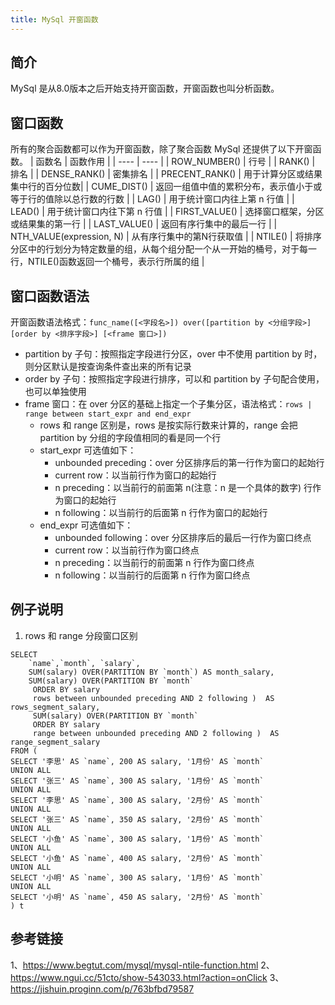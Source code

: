 ```yaml
---
title: MySql 开窗函数
---
```

## 简介
MySql 是从8.0版本之后开始支持开窗函数，开窗函数也叫分析函数。


## 窗口函数
所有的聚合函数都可以作为开窗函数，除了聚合函数 MySql 还提供了以下开窗函数。
|  函数名   | 函数作用  |
|  ----  | ----  |
| ROW_NUMBER()  | 行号 |
| RANK()  | 排名 |
| DENSE_RANK() | 密集排名 |
| PRECENT_RANK() | 用于计算分区或结果集中行的百分位数|
| CUME_DIST() | 返回一组值中值的累积分布，表示值小于或等于行的值除以总行数的行数 |
| LAG() | 用于统计窗口内往上第 n 行值 |
| LEAD() | 用于统计窗口内往下第 n 行值 |
| FIRST_VALUE() | 选择窗口框架，分区或结果集的第一行 |
| LAST_VALUE() | 返回有序行集中的最后一行 |
| NTH_VALUE(expression, N) | 从有序行集中的第N行获取值 |
| NTILE() | 将排序分区中的行划分为特定数量的组，从每个组分配一个从一开始的桶号，对于每一行，NTILE()函数返回一个桶号，表示行所属的组 |
 
## 窗口函数语法
开窗函数语法格式：`func_name([<字段名>]) over([partition by <分组字段>] [order by <排序字段>] [<frame 窗口>]) `
 - partition by 子句：按照指定字段进行分区，over 中不使用 partition by 时，则分区默认是按查询条件查出来的所有记录
 - order by 子句：按照指定字段进行排序，可以和 partition by 子句配合使用，也可以单独使用
 - frame 窗口：在 over 分区的基础上指定一个子集分区，语法格式：`rows | range between start_expr and end_expr`
    - rows 和 range 区别是，rows 是按实际行数来计算的，range 会把 partition by 分组的字段值相同的看是同一个行
    - start_expr 可选值如下：
        - unbounded preceding：over 分区排序后的第一行作为窗口的起始行
        - current row：以当前行作为窗口的起始行
        - n preceding：以当前行的前面第 n(注意：n 是一个具体的数字) 行作为窗口的起始行
        - n following：以当前行的后面第 n 行作为窗口的起始行
    - end_expr 可选值如下：
        - unbounded following：over 分区排序后的最后一行作为窗口终点
        - current row：以当前行作为窗口终点
        - n preceding：以当前行的前面第 n 行作为窗口终点
        - n following：以当前行的后面第 n 行作为窗口终点

## 例子说明
1. rows 和 range 分段窗口区别
```
SELECT 
	`name`,`month`, `salary`,
	SUM(salary) OVER(PARTITION BY `month`) AS month_salary,
	SUM(salary) OVER(PARTITION BY `month` 
	 ORDER BY salary
	 rows between unbounded preceding AND 2 following )  AS rows_segment_salary,
     SUM(salary) OVER(PARTITION BY `month` 
	 ORDER BY salary
	 range between unbounded preceding AND 2 following )  AS range_segment_salary
FROM (
SELECT '李思' AS `name`, 200 AS salary, '1月份' AS `month`
UNION ALL 
SELECT '张三' AS `name`, 300 AS salary, '1月份' AS `month`
UNION ALL
SELECT '李思' AS `name`, 300 AS salary, '2月份' AS `month`
UNION ALL 
SELECT '张三' AS `name`, 350 AS salary, '2月份' AS `month`
UNION ALL 
SELECT '小鱼' AS `name`, 300 AS salary, '1月份' AS `month`
UNION ALL 
SELECT '小鱼' AS `name`, 400 AS salary, '2月份' AS `month`
UNION ALL
SELECT '小明' AS `name`, 300 AS salary, '1月份' AS `month`
UNION ALL 
SELECT '小明' AS `name`, 450 AS salary, '2月份' AS `month`
) t
```


## 参考链接
1、https://www.begtut.com/mysql/mysql-ntile-function.html
2、https://www.ngui.cc/51cto/show-543033.html?action=onClick
3、https://jishuin.proginn.com/p/763bfbd79587